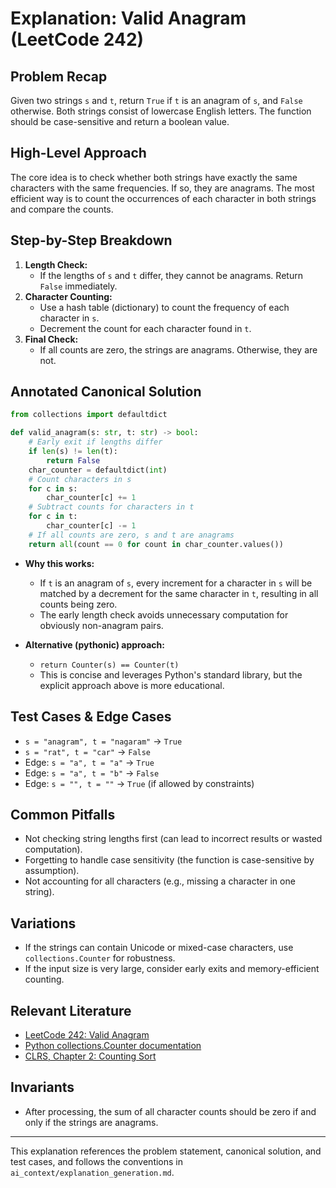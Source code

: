 # Explanation: Valid Anagram (LeetCode 242)

## Problem Recap
Given two strings `s` and `t`, return `True` if `t` is an anagram of `s`, and `False` otherwise. Both strings consist of lowercase English letters. The function should be case-sensitive and return a boolean value.

## High-Level Approach
The core idea is to check whether both strings have exactly the same characters with the same frequencies. If so, they are anagrams. The most efficient way is to count the occurrences of each character in both strings and compare the counts.

## Step-by-Step Breakdown
1. **Length Check:**
   - If the lengths of `s` and `t` differ, they cannot be anagrams. Return `False` immediately.
2. **Character Counting:**
   - Use a hash table (dictionary) to count the frequency of each character in `s`.
   - Decrement the count for each character found in `t`.
3. **Final Check:**
   - If all counts are zero, the strings are anagrams. Otherwise, they are not.

## Annotated Canonical Solution
```python
from collections import defaultdict

def valid_anagram(s: str, t: str) -> bool:
    # Early exit if lengths differ
    if len(s) != len(t):
        return False
    char_counter = defaultdict(int)
    # Count characters in s
    for c in s:
        char_counter[c] += 1
    # Subtract counts for characters in t
    for c in t:
        char_counter[c] -= 1
    # If all counts are zero, s and t are anagrams
    return all(count == 0 for count in char_counter.values())
```
- **Why this works:**
  - If `t` is an anagram of `s`, every increment for a character in `s` will be matched by a decrement for the same character in `t`, resulting in all counts being zero.
  - The early length check avoids unnecessary computation for obviously non-anagram pairs.

- **Alternative (pythonic) approach:**
  - `return Counter(s) == Counter(t)`
  - This is concise and leverages Python's standard library, but the explicit approach above is more educational.

## Test Cases & Edge Cases
- `s = "anagram", t = "nagaram"` → `True`
- `s = "rat", t = "car"` → `False`
- Edge: `s = "a", t = "a"` → `True`
- Edge: `s = "a", t = "b"` → `False`
- Edge: `s = "", t = ""` → `True` (if allowed by constraints)

## Common Pitfalls
- Not checking string lengths first (can lead to incorrect results or wasted computation).
- Forgetting to handle case sensitivity (the function is case-sensitive by assumption).
- Not accounting for all characters (e.g., missing a character in one string).

## Variations
- If the strings can contain Unicode or mixed-case characters, use `collections.Counter` for robustness.
- If the input size is very large, consider early exits and memory-efficient counting.

## Relevant Literature
- [LeetCode 242: Valid Anagram](https://leetcode.com/problems/valid-anagram/)
- [Python collections.Counter documentation](https://docs.python.org/3/library/collections.html#collections.Counter)
- [CLRS, Chapter 2: Counting Sort](https://mitpress.mit.edu/9780262046305/introduction-to-algorithms/)

## Invariants
- After processing, the sum of all character counts should be zero if and only if the strings are anagrams.

---
This explanation references the problem statement, canonical solution, and test cases, and follows the conventions in `ai_context/explanation_generation.md`. 